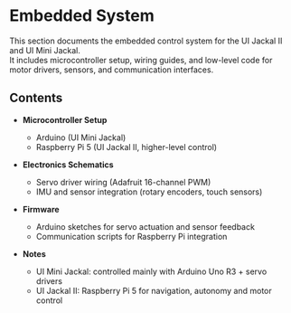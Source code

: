 # Embedded System

This section documents the embedded control system for the UI Jackal II and UI Mini Jackal.  
It includes microcontroller setup, wiring guides, and low-level code for motor drivers, sensors, and communication interfaces.

## Contents
- **Microcontroller Setup**  
  - Arduino (UI Mini Jackal)  
  - Raspberry Pi 5 (UI Jackal II, higher-level control)  

- **Electronics Schematics**  
  - Servo driver wiring (Adafruit 16-channel PWM)  
  - IMU and sensor integration (rotary encoders, touch sensors)  

- **Firmware**  
  - Arduino sketches for servo actuation and sensor feedback  
  - Communication scripts for Raspberry Pi integration  

- **Notes**  
  - UI Mini Jackal: controlled mainly with Arduino Uno R3 + servo drivers  
  - UI Jackal II: Raspberry Pi 5 for navigation, autonomy and motor control

